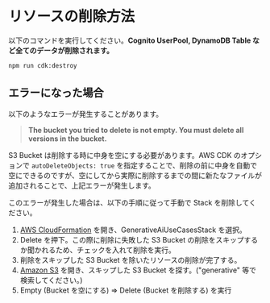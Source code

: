 # リソースの削除方法

以下のコマンドを実行してください。**Cognito UserPool, DynamoDB Table など全てのデータが削除されます。**

```bash
npm run cdk:destroy
```

## エラーになった場合

以下のようなエラーが発生することがあります。

> **The bucket you tried to delete is not empty. You must delete all versions in the bucket.**

S3 Bucket は削除する時に中身を空にする必要があります。AWS CDK のオプションで `autoDeleteObjects: true` を指定することで、削除の前に中身を自動で空にできるのですが、空にしてから実際に削除するまでの間に新たなファイルが追加されることで、上記エラーが発生します。

このエラーが発生した場合は、以下の手順に従って手動で Stack を削除してください。

1. [AWS CloudFormation](https://console.aws.amazon.com/cloudformation/home) を開き、GenerativeAiUseCasesStack を選択。
1. Delete を押下。この際に削除に失敗した S3 Bucket の削除をスキップするか聞かれるため、チェックを入れて削除を実行。
1. 削除をスキップした S3 Bucket を除いたリソースの削除が完了する。
1. [Amazon S3](https://s3.console.aws.amazon.com/s3/home) を開き、スキップした S3 Bucket を探す。("generative" 等で検索してください。)
1. Empty (Bucket を空にする) => Delete (Bucket を削除する) を実行
